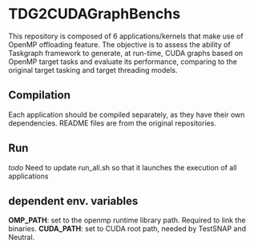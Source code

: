 # TDG2CUDAGraphBenchs
This repository is composed of 6 applications/kernels that make use
of OpenMP offloading feature.
The objective is to assess the ability of Taskgraph framework to generate,
at run-time, CUDA graphs based on OpenMP target tasks and evaluate
its performance, comparing to the original target tasking and target 
threading models.


## Compilation
Each application should be compiled separately, as they have their 
own dependencies. README files are from the original repositories.

## Run
_todo_ Need to update run\_all.sh so that it launches the execution
of all applications

## dependent env. variables
**OMP\_PATH**:  set to the openmp runtime library path. Required to link the binaries.
**CUDA\_PATH**: set to CUDA root path, needed by TestSNAP and Neutral.
